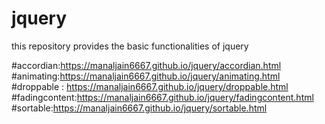 # jquery
this repository provides the basic functionalities of jquery

#accordian:https://manaljain6667.github.io/jquery/accordian.html 
#animating:https://manaljain6667.github.io/jquery/animating.html
#droppable : https://manaljain6667.github.io/jquery/droppable.html
#fadingcontent:https://manaljain6667.github.io/jquery/fadingcontent.html
#sortable:https://manaljain6667.github.io/jquery/sortable.html
